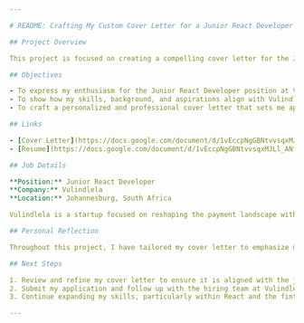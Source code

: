 ```yaml
---

# README: Crafting My Custom Cover Letter for a Junior React Developer Role

## Project Overview

This project is focused on creating a compelling cover letter for the Junior React Developer role at Vulindlela, a dynamic South African startup revolutionizing online payment processing. Using insights from my resume and the job advert, I aim to highlight my qualifications and demonstrate my genuine interest in the company and the role.

## Objectives

- To express my enthusiasm for the Junior React Developer position at Vulindlela.
- To show how my skills, background, and aspirations align with Vulindlela's mission and the demands of the role.
- To craft a personalized and professional cover letter that sets me apart from other applicants.

## Links

- [Cover Letter](https://docs.google.com/document/d/1vEccpNgGBNtvvsqxMJLl_ANf3m4gzx8ZbEplmQ-ngxk/edit?usp=sharing)
- [Resume](https://docs.google.com/document/d/1vEccpNgGBNtvvsqxMJLl_ANf3m4gzx8ZbEplmQ-ngxk/edit?usp=sharing)

## Job Details

**Position:** Junior React Developer  
**Company:** Vulindlela  
**Location:** Johannesburg, South Africa

Vulindlela is a startup focused on reshaping the payment landscape with secure, efficient online payment processing. The position entails working on developing and maintaining their payment platform, integrating front-end components with server-side logic, and collaborating within cross-functional teams.

## Personal Reflection

Throughout this project, I have tailored my cover letter to emphasize my experience with React.js, JavaScript, HTML5, CSS3, and my collaborative skills, particularly within a student-teacher interface project. I also highlight my eagerness to contribute to a startup environment where innovation thrives.

## Next Steps

1. Review and refine my cover letter to ensure it is aligned with the job advert.
2. Submit my application and follow up with the hiring team at Vulindlela.
3. Continue expanding my skills, particularly within React and the fintech sector.

---
```

